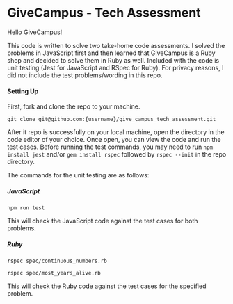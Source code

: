 # GiveCampus - Tech Assessment 

Hello GiveCampus! 

This code is written to solve two take-home code assessments. I solved the problems in JavaScript first and then learned that GiveCampus is a Ruby shop and decided to solve them in Ruby as well. Included with the code is unit testing (Jest for JavaScript and RSpec for Ruby). For privacy reasons, I did not include the test problems/wording in this repo.

#### Setting Up

First, fork and clone the repo to your machine.

`git clone git@github.com:{username}/give_campus_tech_assessment.git`

After it repo is successfully on your local machine, open the directory in the code editor of your choice. Once open, you can view the code and run the test cases. Before running the test commands, you may need to run `npm install jest` and/or `gem install rspec` followed by `rspec --init` in the repo directory. 

The commands for the unit testing are as follows:

##### JavaScript

`npm run test`

This will check the JavaScript code against the test cases for both problems.

##### Ruby 

`rspec spec/continuous_numbers.rb`

`rspec spec/most_years_alive.rb`

This will check the Ruby code against the test cases for the specified problem.
